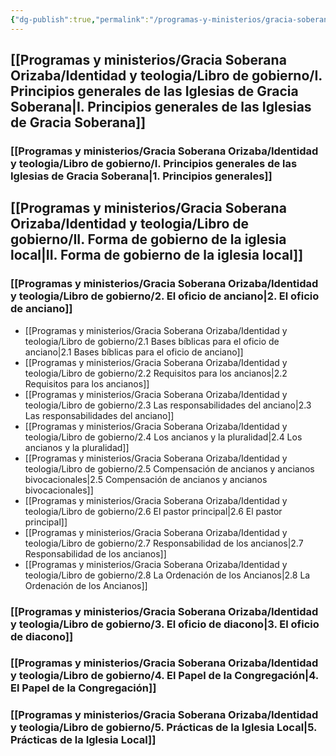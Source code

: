 ```yaml
---
{"dg-publish":true,"permalink":"/programas-y-ministerios/gracia-soberana-orizaba/identidad-y-teologia/libro-de-gobierno/libro-de-gobierno-de-las-iglesias-gracia-soberana/"}
---
```



## [[Programas y ministerios/Gracia Soberana Orizaba/Identidad y teologia/Libro de gobierno/I. Principios generales de las Iglesias de Gracia Soberana\|I. Principios generales de las Iglesias de Gracia Soberana]]

### [[Programas y ministerios/Gracia Soberana Orizaba/Identidad y teologia/Libro de gobierno/I. Principios generales de las Iglesias de Gracia Soberana\|1. Principios generales]]


## [[Programas y ministerios/Gracia Soberana Orizaba/Identidad y teologia/Libro de gobierno/II. Forma de gobierno de la iglesia local\|II. Forma de gobierno de la iglesia local]]

 
### [[Programas y ministerios/Gracia Soberana Orizaba/Identidad y teologia/Libro de gobierno/2. El oficio de anciano\|2. El oficio de anciano]]

- [[Programas y ministerios/Gracia Soberana Orizaba/Identidad y teologia/Libro de gobierno/2.1 Bases bíblicas para el oficio de anciano\|2.1 Bases bíblicas para el oficio de anciano]]
- [[Programas y ministerios/Gracia Soberana Orizaba/Identidad y teologia/Libro de gobierno/2.2 Requisitos para los ancianos\|2.2 Requisitos para los ancianos]]
- [[Programas y ministerios/Gracia Soberana Orizaba/Identidad y teologia/Libro de gobierno/2.3 Las responsabilidades del anciano\|2.3 Las responsabilidades del anciano]]
- [[Programas y ministerios/Gracia Soberana Orizaba/Identidad y teologia/Libro de gobierno/2.4 Los ancianos y la pluralidad\|2.4 Los ancianos y la pluralidad]]
- [[Programas y ministerios/Gracia Soberana Orizaba/Identidad y teologia/Libro de gobierno/2.5 Compensación de ancianos y ancianos bivocacionales\|2.5 Compensación de ancianos y ancianos bivocacionales]]
- [[Programas y ministerios/Gracia Soberana Orizaba/Identidad y teologia/Libro de gobierno/2.6 El pastor principal\|2.6 El pastor principal]]
- [[Programas y ministerios/Gracia Soberana Orizaba/Identidad y teologia/Libro de gobierno/2.7 Responsabilidad de los ancianos\|2.7 Responsabilidad de los ancianos]]
- [[Programas y ministerios/Gracia Soberana Orizaba/Identidad y teologia/Libro de gobierno/2.8 La Ordenación de los Ancianos\|2.8 La Ordenación de los Ancianos]]

### [[Programas y ministerios/Gracia Soberana Orizaba/Identidad y teologia/Libro de gobierno/3. El oficio de diacono\|3. El oficio de diacono]]

### [[Programas y ministerios/Gracia Soberana Orizaba/Identidad y teologia/Libro de gobierno/4. El Papel de la Congregación\|4. El Papel de la Congregación]]

### [[Programas y ministerios/Gracia Soberana Orizaba/Identidad y teologia/Libro de gobierno/5. Prácticas de la Iglesia Local\|5. Prácticas de la Iglesia Local]]

